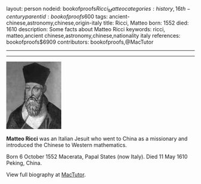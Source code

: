 layout: person
nodeid: bookofproofs$Ricci_Matteo
categories: history,16th-century
parentid: bookofproofs$600
tags: ancient-chinese,astronomy,chinese,origin-italy
title: Ricci, Matteo
born: 1552
died: 1610
description: Some facts about Matteo Ricci
keywords: ricci, matteo,ancient chinese,astronomy,chinese,nationality italy
references: bookofproofs$6909
contributors: bookofproofs,@MacTutor

---


---

![Ricci_Matteo.jpg](https://github.com/bookofproofs/bookofproofs.github.io/blob/main/_sources/_assets/images/portraits/Ricci_Matteo.jpg?raw=true)

**Matteo Ricci** was an Italian Jesuit who went to China as a missionary and introduced the Chinese to Western mathematics.

Born 6 October 1552 Macerata, Papal States (now Italy). Died 11 May 1610 Peking, China.


View full biography at [MacTutor](https://mathshistory.st-andrews.ac.uk/Biographies/Ricci_Matteo/).